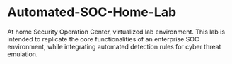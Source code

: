 # Automated-SOC-Home-Lab
At home Security Operation Center, virtualized lab environment. This lab is intended to replicate the core functionalities of an enterprise SOC environment, while integrating automated detection rules for cyber threat emulation. 
